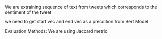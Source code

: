 We are extraining sequence of text from tweets which corresponds to the sentiment of the tweet

we need to get start vec and end vec as a precdition from Bert Model

Evaluation Methods:
We are using Jaccard metric
